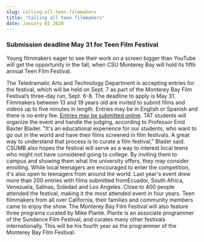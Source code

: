 ```yaml
---
slug: calling-all-teen-filmmakers
title: "Calling all teen filmmakers"
date: January 01 2020
---
```


<h3>Submission deadline May 31 for Teen Film Festival</h3><p>Young filmmakers eager to see their work on a screen bigger than YouTube will get the opportunity in the fall, when CSU Monterey Bay will hold its fifth annual Teen Film Festival.
</p><p>The Teledramatic Arts and Technology Department is accepting entries for the festival, which will be held on Sept. 7 as part of the Monterey Bay Film Festival’s three-day run, Sept. 6-8. The deadline to apply is May 31. Filmmakers between 13 and 19 years old are invited to submit films and videos up to five minutes in length. Entries may be in English or Spanish and there is no entry fee. <a href="http://montereybayfilmfestival.com.">Entries may be submitted online</a>. TAT students will organize the event and handle the judging, according to Professor Enid Baxter Blader. "It's an educational experience for our students, who want to go out in the world and have their films screened in film festivals. A great way to understand that process is to curate a film festival," Blader said. CSUMB also hopes the festival will serve as a way to interest local teens who might not have considered going to college. By inviting them to campus and showing them what the university offers, they may consider enrolling. While local teenagers are encouraged to enter the competition, it's also open to teenagers from around the world. Last year's event drew more than 200 entries with films submitted fromEcuador, South Africa, Venezuela, Salinas, Soledad and Los Angeles. Close to 400 people attended the festival, making it the most attended event in four years. Teen filmmakers from all over California, their families and community members came to enjoy the show. The Monterey Bay Film Festival will also feature three programs curated by Mike Plante. Plante is an associate programmer of the Sundance Film Festival, and curates many other festivals internationally. This will be his fourth year as the programmer of the Monterey Bay Film Festival.
</p>
